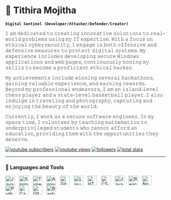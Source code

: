 # 🥷 Tithira Mojitha

**`Digital Sentinel (Developer/Attacker/Defender/Creator)`**

𝙸 𝚊𝚖 𝚍𝚎𝚍𝚒𝚌𝚊𝚝𝚎𝚍 𝚝𝚘 𝚌𝚛𝚎𝚊𝚝𝚒𝚗𝚐 𝚒𝚗𝚗𝚘𝚟𝚊𝚝𝚒𝚟𝚎 𝚜𝚘𝚕𝚞𝚝𝚒𝚘𝚗𝚜 𝚝𝚘 𝚛𝚎𝚊𝚕-𝚠𝚘𝚛𝚕𝚍 𝚙𝚛𝚘𝚋𝚕𝚎𝚖𝚜 𝚞𝚜𝚒𝚗𝚐 𝚖𝚢 𝙸𝚃 𝚎𝚡𝚙𝚎𝚛𝚝𝚒𝚜𝚎. 𝚆𝚒𝚝𝚑 𝚊 𝚏𝚘𝚌𝚞𝚜 𝚘𝚗 𝚎𝚝𝚑𝚒𝚌𝚊𝚕 𝚌𝚢𝚋𝚎𝚛𝚜𝚎𝚌𝚞𝚛𝚒𝚝𝚢, 𝙸 𝚎𝚗𝚐𝚊𝚐𝚎 𝚒𝚗 𝚋𝚘𝚝𝚑 𝚘𝚏𝚏𝚎𝚗𝚜𝚒𝚟𝚎 𝚊𝚗𝚍 𝚍𝚎𝚏𝚎𝚗𝚜𝚒𝚟𝚎 𝚖𝚎𝚊𝚜𝚞𝚛𝚎𝚜 𝚝𝚘 𝚙𝚛𝚘𝚝𝚎𝚌𝚝 𝚍𝚒𝚐𝚒𝚝𝚊𝚕 𝚜𝚢𝚜𝚝𝚎𝚖𝚜. 𝙼𝚢 𝚎𝚡𝚙𝚎𝚛𝚒𝚎𝚗𝚌𝚎 𝚒𝚗𝚌𝚕𝚞𝚍𝚎𝚜 𝚍𝚎𝚟𝚎𝚕𝚘𝚙𝚒𝚗𝚐 𝚜𝚎𝚌𝚞𝚛𝚎 𝚆𝚒𝚗𝚍𝚘𝚠𝚜 𝚊𝚙𝚙𝚕𝚒𝚌𝚊𝚝𝚒𝚘𝚗𝚜 𝚊𝚗𝚍 𝚠𝚎𝚋 𝚙𝚊𝚐𝚎𝚜, 𝚌𝚘𝚗𝚝𝚒𝚗𝚞𝚘𝚞𝚜𝚕𝚢 𝚑𝚘𝚗𝚒𝚗𝚐 𝚖𝚢 𝚜𝚔𝚒𝚕𝚕𝚜 𝚝𝚘 𝚋𝚎𝚌𝚘𝚖𝚎 𝚊 𝚙𝚛𝚘𝚏𝚒𝚌𝚒𝚎𝚗𝚝 𝚎𝚝𝚑𝚒𝚌𝚊𝚕 𝚑𝚊𝚌𝚔𝚎𝚛.

𝙼𝚢 𝚊𝚌𝚑𝚒𝚎𝚟𝚎𝚖𝚎𝚗𝚝𝚜 𝚒𝚗𝚌𝚕𝚞𝚍𝚎 𝚠𝚒𝚗𝚗𝚒𝚗𝚐 𝚜𝚎𝚟𝚎𝚛𝚊𝚕 𝚑𝚊𝚌𝚔𝚊𝚝𝚑𝚘𝚗𝚜, 𝚐𝚊𝚒𝚗𝚒𝚗𝚐 𝚟𝚊𝚕𝚞𝚊𝚋𝚕𝚎 𝚎𝚡𝚙𝚎𝚛𝚒𝚎𝚗𝚌𝚎, 𝚊𝚗𝚍 𝚎𝚊𝚛𝚗𝚒𝚗𝚐 𝚛𝚎𝚠𝚊𝚛𝚍𝚜. 𝙱𝚎𝚢𝚘𝚗𝚍 𝚖𝚢 𝚙𝚛𝚘𝚏𝚎𝚜𝚜𝚒𝚘𝚗𝚊𝚕 𝚎𝚗𝚍𝚎𝚊𝚟𝚘𝚛𝚜, 𝙸 𝚊𝚖 𝚊𝚗 𝚒𝚜𝚕𝚊𝚗𝚍-𝚕𝚎𝚟𝚎𝚕 𝚌𝚑𝚎𝚜𝚜 𝚙𝚕𝚊𝚢𝚎𝚛 𝚊𝚗𝚍 𝚊 𝚜𝚝𝚊𝚝𝚎-𝚕𝚎𝚟𝚎𝚕 𝚋𝚊𝚜𝚔𝚎𝚝𝚋𝚊𝚕𝚕 𝚙𝚕𝚊𝚢𝚎𝚛. 𝙸 𝚊𝚕𝚜𝚘 𝚒𝚗𝚍𝚞𝚕𝚐𝚎 𝚒𝚗 𝚝𝚛𝚊𝚟𝚎𝚕𝚒𝚗𝚐 𝚊𝚗𝚍 𝚙𝚑𝚘𝚝𝚘𝚐𝚛𝚊𝚙𝚑𝚢, 𝚌𝚊𝚙𝚝𝚞𝚛𝚒𝚗𝚐 𝚊𝚗𝚍 𝚎𝚗𝚓𝚘𝚢𝚒𝚗𝚐 𝚝𝚑𝚎 𝚋𝚎𝚊𝚞𝚝𝚢 𝚘𝚏 𝚝𝚑𝚎 𝚠𝚘𝚛𝚕𝚍.

𝙲𝚞𝚛𝚛𝚎𝚗𝚝𝚕𝚢, 𝙸 𝚠𝚘𝚛𝚔 𝚊𝚜 𝚊 𝚜𝚎𝚌𝚞𝚛𝚎 𝚜𝚘𝚏𝚝𝚠𝚊𝚛𝚎 𝚎𝚗𝚐𝚒𝚗𝚎𝚎𝚛. 𝙸𝚗 𝚖𝚢 𝚜𝚙𝚊𝚛𝚎 𝚝𝚒𝚖𝚎, 𝙸 𝚟𝚘𝚕𝚞𝚗𝚝𝚎𝚎𝚛 𝚋𝚢 𝚝𝚎𝚊𝚌𝚑𝚒𝚗𝚐 𝚖𝚊𝚝𝚑𝚎𝚖𝚊𝚝𝚒𝚌𝚜 𝚝𝚘 𝚞𝚗𝚍𝚎𝚛𝚙𝚛𝚒𝚟𝚒𝚕𝚎𝚐𝚎𝚍 𝚜𝚝𝚞𝚍𝚎𝚗𝚝𝚜 𝚠𝚑𝚘 𝚌𝚊𝚗𝚗𝚘𝚝 𝚊𝚏𝚏𝚘𝚛𝚍 𝚊𝚗 𝚎𝚍𝚞𝚌𝚊𝚝𝚒𝚘𝚗, 𝚙𝚛𝚘𝚟𝚒𝚍𝚒𝚗𝚐 𝚝𝚑𝚎𝚖 𝚠𝚒𝚝𝚑 𝚝𝚑𝚎 𝚘𝚙𝚙𝚘𝚛𝚝𝚞𝚗𝚒𝚝𝚒𝚎𝚜 𝚝𝚑𝚎𝚢 𝚍𝚎𝚜𝚎𝚛𝚟𝚎.
   <p align="left">
      <a href="https://www.youtube.com/c/Mojitha Ranasingha?sub_confirmation=1">
         <img alt="youtube subscribers" title="Subscribe to my YouTube channel" src="https://custom-icon-badges.demolab.com/youtube/channel/subscribers/UCvpoCsk29Uer5Spn2qfulAA?color=%23E05D44&label=SUBSCRIBE&logo=video&logoColor=white&style=for-the-badge&labelColor=CE4630"/></a> 
      <a href="https://www.youtube.com/c/Mojitha Ranasingha">
         <img alt="youtube views" title="YouTube views" src="https://custom-icon-badges.demolab.com/youtube/channel/views/UCvpoCsk29Uer5Spn2qfulAA?color=%23E1AD0E&logo=eye&logoColor=white&style=for-the-badge&labelColor=C79600"/></a> 
      <a href="https://github.com/Mojitha Ranasingha?tab=followers">
         <img alt="followers" title="Follow me on Github" src="https://custom-icon-badges.demolab.com/github/followers/ForrestKnight?color=236ad3&labelColor=1155ba&style=for-the-badge&logo=person-add&label=Follow&logoColor=white"/></a>
      <a href="https://github.com/ForrestKnight?tab=repositories&sort=stargazers">
         <img alt="total stars" title="Total stars on GitHub" src="https://custom-icon-badges.demolab.com/github/stars/ForrestKnight?color=55960c&style=for-the-badge&labelColor=488207&logo=star"/></a>
   </p>

---

### 🧰 Languages and Tools

<img align="left" alt="Java" width="30px" style="padding-right:10px;" src="https://cdn.jsdelivr.net/gh/devicons/devicon/icons/java/java-original.svg"/>
<img align="left" alt="Spring" width="30px" style="padding-right:10px;" src="https://cdn.jsdelivr.net/gh/devicons/devicon/icons/spring/spring-original.svg" />
<img align="left" alt="TypeScript" width="30px" style="padding-right:10px;" src="https://cdn.jsdelivr.net/gh/devicons/devicon/icons/typescript/typescript-plain.svg" />
<img align="left" alt="Angular" width="30px" style="padding-right:10px;" src="https://cdn.jsdelivr.net/gh/devicons/devicon/icons/angularjs/angularjs-plain.svg" />
<img align="left" alt="Git" width="30px" style="padding-right:10px;" src="https://cdn.jsdelivr.net/gh/devicons/devicon/icons/git/git-original.svg" />
<img align="left" alt="Linux" width="30px" style="padding-right:10px;" src="https://cdn.jsdelivr.net/gh/devicons/devicon/icons/linux/linux-original.svg" />
<img align="left" alt="HTML" width="30px" style="padding-right:10px;" src="https://cdn.jsdelivr.net/gh/devicons/devicon/icons/html5/html5-plain.svg" />
<img align="left" alt="CSS" width="30px" style="padding-right:10px;" src="https://cdn.jsdelivr.net/gh/devicons/devicon/icons/css3/css3-plain.svg" />
<img align="left" alt="JavaScript" width="30px" style="padding-right:10px;" src="https://cdn.jsdelivr.net/gh/devicons/devicon/icons/javascript/javascript-plain.svg" />
<img align="left" alt="React" width="30px" style="padding-right:10px;" src="https://cdn.jsdelivr.net/gh/devicons/devicon/icons/react/react-original.svg" />
<img align="left" alt="NodeJS" width="30px" style="padding-right:10px;" src="https://cdn.jsdelivr.net/gh/devicons/devicon/icons/nodejs/nodejs-original.svg" />
<img align="left" alt="Python" width="30px" style="padding-right:10px;" src="https://cdn.jsdelivr.net/gh/devicons/devicon/icons/python/python-plain.svg" />
<img align="left" alt="C++" width="30px" style="padding-right:10px;" src="https://cdn.jsdelivr.net/gh/devicons/devicon/icons/cplusplus/cplusplus-line.svg" />
<img align="left" alt="GitHub" width="30px" style="padding-right:10px;" src="https://cdn.jsdelivr.net/gh/devicons/devicon/icons/github/github-original.svg" />
<img align="left" alt="Bash" width="30px" style="padding-right:10px;" src="https://cdn.jsdelivr.net/gh/devicons/devicon/icons/bash/bash-original.svg" />
<br />

#
